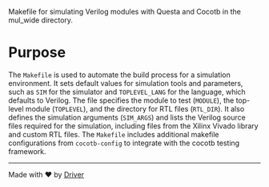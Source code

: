 <!--------------------------------------------------------------------------------->
<!-- IMPORTANT: This file is auto-generated by Driver (https://driver.ai). -------->
<!-- Manual edits may be overwritten on future commits. --------------------------->
<!--------------------------------------------------------------------------------->

Makefile for simulating Verilog modules with Questa and Cocotb in the mul_wide directory.

# Purpose
The `Makefile` is used to automate the build process for a simulation environment. It sets default values for simulation tools and parameters, such as `SIM` for the simulator and `TOPLEVEL_LANG` for the language, which defaults to Verilog. The file specifies the module to test (`MODULE`), the top-level module (`TOPLEVEL`), and the directory for RTL files (`RTL_DIR`). It also defines the simulation arguments (`SIM_ARGS`) and lists the Verilog source files required for the simulation, including files from the Xilinx Vivado library and custom RTL files. The `Makefile` includes additional makefile configurations from `cocotb-config` to integrate with the cocotb testing framework.

---
Made with ❤️ by [Driver](https://www.driver.ai/)